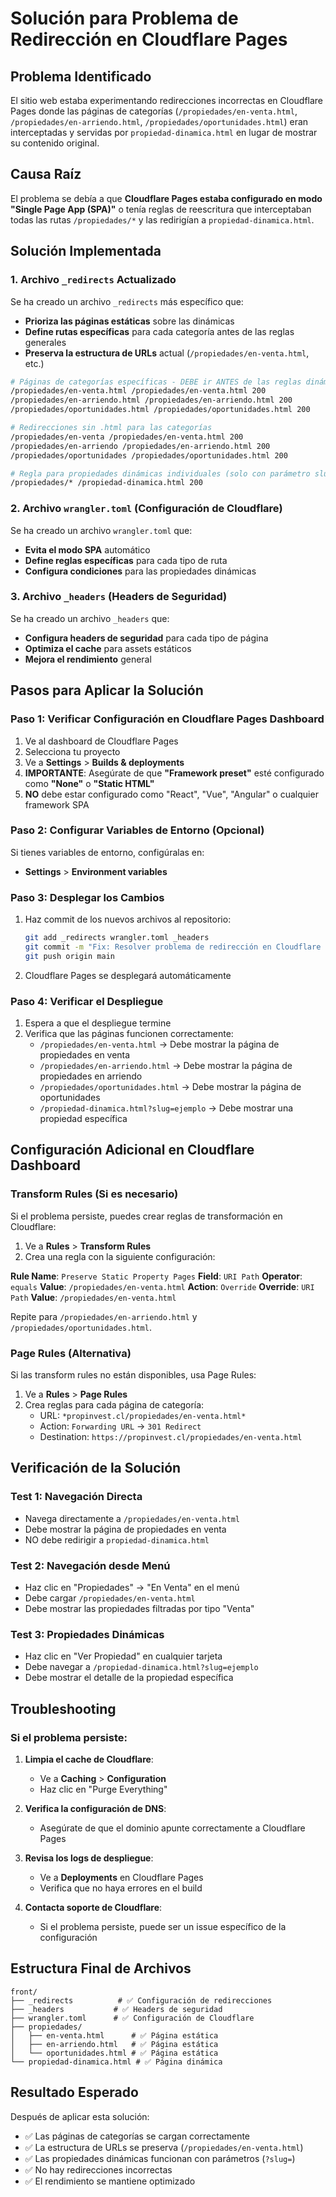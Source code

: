 # Solución para Problema de Redirección en Cloudflare Pages

## Problema Identificado

El sitio web estaba experimentando redirecciones incorrectas en Cloudflare Pages donde las páginas de categorías (`/propiedades/en-venta.html`, `/propiedades/en-arriendo.html`, `/propiedades/oportunidades.html`) eran interceptadas y servidas por `propiedad-dinamica.html` en lugar de mostrar su contenido original.

## Causa Raíz

El problema se debía a que **Cloudflare Pages estaba configurado en modo "Single Page App (SPA)"** o tenía reglas de reescritura que interceptaban todas las rutas `/propiedades/*` y las redirigían a `propiedad-dinamica.html`.

## Solución Implementada

### 1. Archivo `_redirects` Actualizado

Se ha creado un archivo `_redirects` más específico que:

- **Prioriza las páginas estáticas** sobre las dinámicas
- **Define rutas específicas** para cada categoría antes de las reglas generales
- **Preserva la estructura de URLs** actual (`/propiedades/en-venta.html`, etc.)

```bash
# Páginas de categorías específicas - DEBE ir ANTES de las reglas dinámicas
/propiedades/en-venta.html /propiedades/en-venta.html 200
/propiedades/en-arriendo.html /propiedades/en-arriendo.html 200
/propiedades/oportunidades.html /propiedades/oportunidades.html 200

# Redirecciones sin .html para las categorías
/propiedades/en-venta /propiedades/en-venta.html 200
/propiedades/en-arriendo /propiedades/en-arriendo.html 200
/propiedades/oportunidades /propiedades/oportunidades.html 200

# Regla para propiedades dinámicas individuales (solo con parámetro slug)
/propiedades/* /propiedad-dinamica.html 200
```

### 2. Archivo `wrangler.toml` (Configuración de Cloudflare)

Se ha creado un archivo `wrangler.toml` que:

- **Evita el modo SPA** automático
- **Define reglas específicas** para cada tipo de ruta
- **Configura condiciones** para las propiedades dinámicas

### 3. Archivo `_headers` (Headers de Seguridad)

Se ha creado un archivo `_headers` que:

- **Configura headers de seguridad** para cada tipo de página
- **Optimiza el cache** para assets estáticos
- **Mejora el rendimiento** general

## Pasos para Aplicar la Solución

### Paso 1: Verificar Configuración en Cloudflare Pages Dashboard

1. Ve al dashboard de Cloudflare Pages
2. Selecciona tu proyecto
3. Ve a **Settings** > **Builds & deployments**
4. **IMPORTANTE**: Asegúrate de que **"Framework preset"** esté configurado como **"None"** o **"Static HTML"**
5. **NO** debe estar configurado como "React", "Vue", "Angular" o cualquier framework SPA

### Paso 2: Configurar Variables de Entorno (Opcional)

Si tienes variables de entorno, configúralas en:
- **Settings** > **Environment variables**

### Paso 3: Desplegar los Cambios

1. Haz commit de los nuevos archivos al repositorio:
   ```bash
   git add _redirects wrangler.toml _headers
   git commit -m "Fix: Resolver problema de redirección en Cloudflare Pages"
   git push origin main
   ```

2. Cloudflare Pages se desplegará automáticamente

### Paso 4: Verificar el Despliegue

1. Espera a que el despliegue termine
2. Verifica que las páginas funcionen correctamente:
   - `/propiedades/en-venta.html` → Debe mostrar la página de propiedades en venta
   - `/propiedades/en-arriendo.html` → Debe mostrar la página de propiedades en arriendo
   - `/propiedades/oportunidades.html` → Debe mostrar la página de oportunidades
   - `/propiedad-dinamica.html?slug=ejemplo` → Debe mostrar una propiedad específica

## Configuración Adicional en Cloudflare Dashboard

### Transform Rules (Si es necesario)

Si el problema persiste, puedes crear reglas de transformación en Cloudflare:

1. Ve a **Rules** > **Transform Rules**
2. Crea una regla con la siguiente configuración:

**Rule Name**: `Preserve Static Property Pages`
**Field**: `URI Path`
**Operator**: `equals`
**Value**: `/propiedades/en-venta.html`
**Action**: `Override`
**Override**: `URI Path`
**Value**: `/propiedades/en-venta.html`

Repite para `/propiedades/en-arriendo.html` y `/propiedades/oportunidades.html`.

### Page Rules (Alternativa)

Si las transform rules no están disponibles, usa Page Rules:

1. Ve a **Rules** > **Page Rules**
2. Crea reglas para cada página de categoría:
   - URL: `*propinvest.cl/propiedades/en-venta.html*`
   - Action: `Forwarding URL` → `301 Redirect`
   - Destination: `https://propinvest.cl/propiedades/en-venta.html`

## Verificación de la Solución

### Test 1: Navegación Directa
- Navega directamente a `/propiedades/en-venta.html`
- Debe mostrar la página de propiedades en venta
- NO debe redirigir a `propiedad-dinamica.html`

### Test 2: Navegación desde Menú
- Haz clic en "Propiedades" → "En Venta" en el menú
- Debe cargar `/propiedades/en-venta.html`
- Debe mostrar las propiedades filtradas por tipo "Venta"

### Test 3: Propiedades Dinámicas
- Haz clic en "Ver Propiedad" en cualquier tarjeta
- Debe navegar a `/propiedad-dinamica.html?slug=ejemplo`
- Debe mostrar el detalle de la propiedad específica

## Troubleshooting

### Si el problema persiste:

1. **Limpia el cache de Cloudflare**:
   - Ve a **Caching** > **Configuration**
   - Haz clic en "Purge Everything"

2. **Verifica la configuración de DNS**:
   - Asegúrate de que el dominio apunte correctamente a Cloudflare Pages

3. **Revisa los logs de despliegue**:
   - Ve a **Deployments** en Cloudflare Pages
   - Verifica que no haya errores en el build

4. **Contacta soporte de Cloudflare**:
   - Si el problema persiste, puede ser un issue específico de la configuración

## Estructura Final de Archivos

```
front/
├── _redirects          # ✅ Configuración de redirecciones
├── _headers           # ✅ Headers de seguridad
├── wrangler.toml      # ✅ Configuración de Cloudflare
├── propiedades/
│   ├── en-venta.html      # ✅ Página estática
│   ├── en-arriendo.html   # ✅ Página estática
│   └── oportunidades.html # ✅ Página estática
└── propiedad-dinamica.html # ✅ Página dinámica
```

## Resultado Esperado

Después de aplicar esta solución:

- ✅ Las páginas de categorías se cargan correctamente
- ✅ La estructura de URLs se preserva (`/propiedades/en-venta.html`)
- ✅ Las propiedades dinámicas funcionan con parámetros (`?slug=`)
- ✅ No hay redirecciones incorrectas
- ✅ El rendimiento se mantiene optimizado 